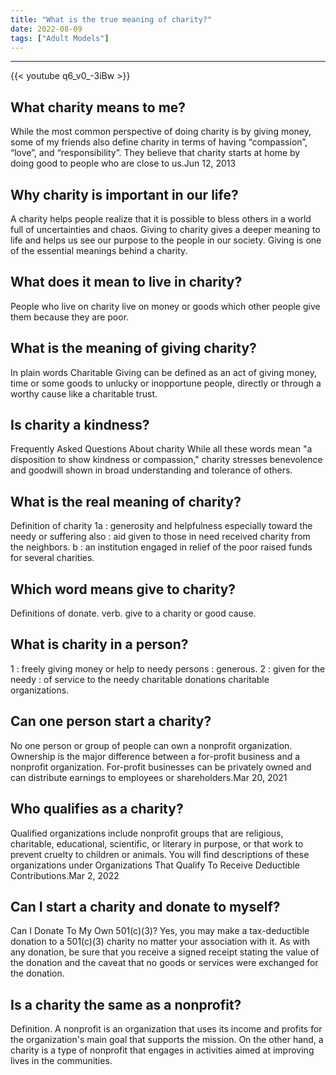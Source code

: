 ```yaml
---
title: "What is the true meaning of charity?"
date: 2022-08-09
tags: ["Adult Models"]
---
```


---
{{< youtube q6_v0_-3iBw >}}
## What charity means to me?
While the most common perspective of doing charity is by giving money, some of my friends also define charity in terms of having “compassion”, “love”, and “responsibility”. They believe that charity starts at home by doing good to people who are close to us.Jun 12, 2013

## Why charity is important in our life?
A charity helps people realize that it is possible to bless others in a world full of uncertainties and chaos. Giving to charity gives a deeper meaning to life and helps us see our purpose to the people in our society. Giving is one of the essential meanings behind a charity.

## What does it mean to live in charity?
People who live on charity live on money or goods which other people give them because they are poor.

## What is the meaning of giving charity?
In plain words Charitable Giving can be defined as an act of giving money, time or some goods to unlucky or inopportune people, directly or through a worthy cause like a charitable trust.

## Is charity a kindness?
Frequently Asked Questions About charity While all these words mean "a disposition to show kindness or compassion," charity stresses benevolence and goodwill shown in broad understanding and tolerance of others.

## What is the real meaning of charity?
Definition of charity 1a : generosity and helpfulness especially toward the needy or suffering also : aid given to those in need received charity from the neighbors. b : an institution engaged in relief of the poor raised funds for several charities.

## Which word means give to charity?
Definitions of donate. verb. give to a charity or good cause.

## What is charity in a person?
1 : freely giving money or help to needy persons : generous. 2 : given for the needy : of service to the needy charitable donations charitable organizations.

## Can one person start a charity?
No one person or group of people can own a nonprofit organization. Ownership is the major difference between a for-profit business and a nonprofit organization. For-profit businesses can be privately owned and can distribute earnings to employees or shareholders.Mar 20, 2021

## Who qualifies as a charity?
Qualified organizations include nonprofit groups that are religious, charitable, educational, scientific, or literary in purpose, or that work to prevent cruelty to children or animals. You will find descriptions of these organizations under Organizations That Qualify To Receive Deductible Contributions.Mar 2, 2022

## Can I start a charity and donate to myself?
Can I Donate To My Own 501(c)(3)? Yes, you may make a tax-deductible donation to a 501(c)(3) charity no matter your association with it. As with any donation, be sure that you receive a signed receipt stating the value of the donation and the caveat that no goods or services were exchanged for the donation.

## Is a charity the same as a nonprofit?
Definition. A nonprofit is an organization that uses its income and profits for the organization's main goal that supports the mission. On the other hand, a charity is a type of nonprofit that engages in activities aimed at improving lives in the communities.

